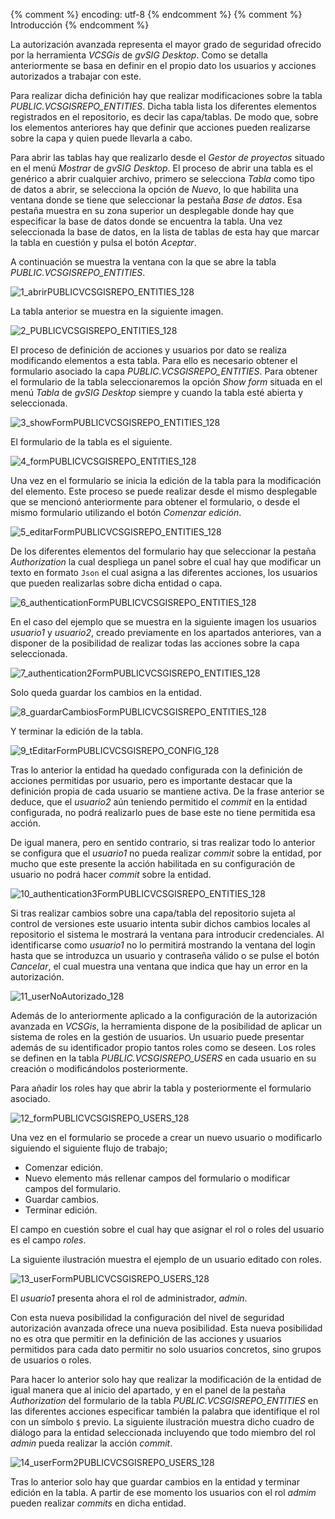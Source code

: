 {% comment %} encoding: utf-8 {% endcomment %}
{% comment %} Introducción {% endcomment %} 

La autorización avanzada representa el mayor grado de seguridad ofrecido por la herramienta *VCSGis* de *gvSIG
Desktop*. Como se detalla anteriormente se basa en definir en el propio dato los usuarios y acciones autorizados a 
trabajar con este.

Para realizar dicha definición hay que realizar modificaciones sobre la tabla *PUBLIC.VCSGISREPO_ENTITIES*. Dicha
tabla lista los diferentes elementos registrados en el repositorio, es decir las capa/tablas. De modo que, sobre 
los elementos anteriores hay que definir que acciones pueden realizarse sobre la capa y quien puede llevarla a cabo.

Para abrir las tablas hay que realizarlo desde el *Gestor de proyectos* situado en el menú *Mostrar* de 
*gvSIG Desktop*. El proceso de abrir una tabla es el genérico a abrir cualquier archivo, primero se 
selecciona *Tabla* como tipo de datos a abrir, se selecciona la opción de *Nuevo*, lo que habilita una 
ventana donde se tiene que seleccionar la pestaña *Base de datos*. Esa pestaña muestra en su zona superior
un desplegable donde hay que especificar la base de datos donde se encuentra la tabla. 
Una vez seleccionada la base de datos, en la lista de tablas de esta hay que marcar la tabla 
en cuestión y pulsa el botón *Aceptar*.

A continuación se muestra la ventana con la que se abre la tabla *PUBLIC.VCSGISREPO_ENTITIES*.

![1_abrirPUBLICVCSGISREPO_ENTITIES_128](autorizacion_avanzada_files/1_abrirPUBLICVCSGISREPO_ENTITIES_128.png)

La tabla anterior se muestra en la siguiente imagen.

![2_PUBLICVCSGISREPO_ENTITIES_128](autorizacion_avanzada_files/2_PUBLICVCSGISREPO_ENTITIES_128.png)

El proceso de definición de acciones y usuarios por dato se realiza modificando elementos a esta tabla.
Para ello es necesario obtener el formulario asociado la capa *PUBLIC.VCSGISREPO_ENTITIES*. 
Para obtener el formulario de la tabla seleccionaremos la opción *Show form* situada en el menú 
*Tabla* de *gvSIG Desktop* siempre y cuando la tabla esté abierta y seleccionada.

![3_showFormPUBLICVCSGISREPO_ENTITIES_128](autorizacion_avanzada_files/3_showFormPUBLICVCSGISREPO_ENTITIES_128.png)

El formulario de la tabla es el siguiente.

![4_formPUBLICVCSGISREPO_ENTITIES_128](autorizacion_avanzada_files/4_formPUBLICVCSGISREPO_ENTITIES_128.png)

Una vez en el formulario se inicia la edición de la tabla para la modificación del elemento. 
Este proceso se puede realizar desde el mismo desplegable que se mencionó anteriormente para obtener 
el formulario, o desde el mismo formulario utilizando el botón *Comenzar edición*.

![5_editarFormPUBLICVCSGISREPO_ENTITIES_128](autorizacion_avanzada_files/5_editarFormPUBLICVCSGISREPO_ENTITIES_128.png)

De los diferentes elementos del formulario hay que seleccionar la pestaña *Authorization* la cual despliega un panel
sobre el cual hay que modificar un texto en formato ```Json``` el cual asigna a las diferentes acciones, los usuarios
que pueden realizarlas sobre dicha entidad o capa.

![6_authenticationFormPUBLICVCSGISREPO_ENTITIES_128](autorizacion_avanzada_files/6_authenticationFormPUBLICVCSGISREPO_ENTITIES_128.png)

En el caso del ejemplo que se muestra en la siguiente imagen los usuarios *usuario1* y *usuario2*, creado previamente 
en los apartados anteriores, van a disponer de la posibilidad de  realizar todas las acciones sobre la capa 
seleccionada.

![7_authentication2FormPUBLICVCSGISREPO_ENTITIES_128](autorizacion_avanzada_files/7_authentication2FormPUBLICVCSGISREPO_ENTITIES_128.png)

Solo queda guardar los cambios en la entidad.

![8_guardarCambiosFormPUBLICVCSGISREPO_ENTITIES_128](autorizacion_avanzada_files/8_guardarCambiosFormPUBLICVCSGISREPO_ENTITIES_128.png)

Y terminar la edición de la tabla.

![9_tEditarFormPUBLICVCSGISREPO_CONFIG_128](autorizacion_avanzada_files/9_tEditarFormPUBLICVCSGISREPO_ENTITIES_128.png)

Tras lo anterior la entidad ha quedado configurada con la definición de acciones permitidas por usuario, pero 
es importante destacar que la definición propia de cada usuario se mantiene activa. De la frase anterior se deduce,
que el *usuario2* aún teniendo permitido el *commit* en la entidad configurada, no podrá realizarlo pues 
de base este no tiene permitida esa acción.

De igual manera, pero en sentido contrario, si tras realizar todo lo anterior se configura que el *usuario1* no pueda
realizar *commit* sobre la entidad, por mucho que este presente la acción habilitada en su configuración de usuario no
podrá hacer *commit* sobre la entidad.

![10_authentication3FormPUBLICVCSGISREPO_ENTITIES_128](autorizacion_avanzada_files/10_authentication3FormPUBLICVCSGISREPO_ENTITIES_128.png)

Si tras realizar cambios sobre una capa/tabla del repositorio sujeta al control de versiones este usuario
intenta subir dichos cambios locales al repositorio el sistema le mostrará la ventana para introducir credenciales.
Al identificarse como *usuario1* no lo permitirá mostrando la ventana del login hasta que se introduzca un usuario
y contraseña válido o se pulse el botón *Cancelar*, el cual muestra una ventana que indica que hay un error en la 
autorización.

![11_userNoAutorizado_128](autorizacion_avanzada_files/11_userNoAutorizado_128.png)

Además de lo anteriormente aplicado a la configuración de la autorización avanzada en *VCSGis*, la herramienta dispone
de la posibilidad de aplicar un sistema de roles en la gestión de usuarios. Un usuario puede presentar además de 
su identificador propio tantos roles como se deseen. Los roles se definen en la tabla *PUBLIC.VCSGISREPO_USERS* en 
cada usuario en su creación o modificándolos posteriormente.

Para añadir los roles hay que abrir la tabla y posteriormente el formulario asociado.

![12_formPUBLICVCSGISREPO_USERS_128](autorizacion_avanzada_files/12_formPUBLICVCSGISREPO_USERS_128.png)

Una vez en el formulario se procede a crear un nuevo usuario o modificarlo siguiendo el siguiente flujo de trabajo;

 * Comenzar edición.
 * Nuevo elemento más rellenar campos del formulario o modificar campos del formulario.
 * Guardar cambios.
 * Terminar edición.

El campo en cuestión sobre el cual hay que asignar el rol o roles del usuario es el campo *roles*.

La siguiente ilustración muestra el ejemplo de un usuario editado con roles.

![13_userFormPUBLICVCSGISREPO_USERS_128](autorizacion_avanzada_files/13_userFormPUBLICVCSGISREPO_USERS_128.png)

El *usuario1* presenta ahora el rol de administrador, *admin*.

Con esta nueva posibilidad la configuración del nivel de seguridad autorización avanzada ofrece una nueva posibilidad.
Esta nueva posibilidad no es otra que permitir en la definición de las acciones y usuarios permitidos para cada dato 
permitir no solo usuarios concretos, sino grupos de usuarios o roles.

Para hacer lo anterior solo hay que realizar la modificación de la entidad de igual manera que al inicio del apartado,
y en el panel de la pestaña *Authorization* del formulario de la tabla *PUBLIC.VCSGISREPO_ENTITIES* en las diferentes
acciones especificar también la palabra que identifique el rol con un símbolo ```$``` previo. La siguiente ilustración 
muestra dicho cuadro de diálogo para la entidad seleccionada incluyendo que todo miembro del rol *admin* 
pueda realizar la acción *commit*.

![14_userForm2PUBLICVCSGISREPO_USERS_128](autorizacion_avanzada_files/14_userForm2PUBLICVCSGISREPO_USERS_128.png)

Tras lo anterior solo hay que guardar cambios en la entidad y terminar edición en la tabla. A partir de ese momento 
los usuarios con el rol *admim* pueden realizar *commits* en dicha entidad.





